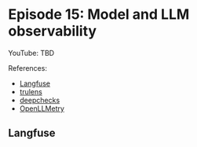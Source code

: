 # Episode 15: Model and LLM observability

YouTube: TBD

References:

- [Langfuse](https://langfuse.com)
- [trulens](https://trulens.org)
- [deepchecks](https://deepchecks.com/)
- [OpenLLMetry](https://www.traceloop.com/openllmetry)

## Langfuse
